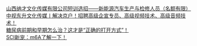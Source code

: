   
[山西纳才文化传媒有限公司短训选招——新能源汽车生产与检修人员（名额有限）](http://www.dianyue.me/archives/716/1x3dwl87o1xellxb/)  
[中视东升文化传媒丨解决京户！招聘高级企宣专员、高级视频技术、高级音频技术！](http://www.dianyue.me/archives/481/p7usgscut3245ady/)  
[糖尿病前期和早期怎么治？这才是“正确的打开方式”！](http://www.dianyue.me/archives/750/d5iqyee81xwk4ypb/)  
[SCI新宠：m6A了解一下！](http://www.dianyue.me/archives/842/p6s2b4rnw8v2f8xu/)